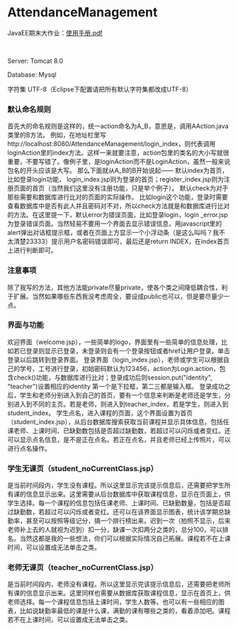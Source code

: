# AttendanceManagement

JavaEE期末大作业：[使用手册.pdf](https://github.com/canzhen/attendance-management-system/files/8704584/default.pdf)

<br/>

Server: Tomcat 8.0

Database: Mysql

字符集 UTF-8（Eclipse下配置请把所有默认字符集都改成UTF-8）

### 默认命名规则
首先大的命名规则是这样的，统一action命名为A_B，意思是，调用AAction.java类里的B方法。
例如，在地址栏里写http://localhost:8080/AttendanceManagement/login_index，则代表调用loginAction里的index方法。这样一来就要注意，action包里的类名的大小写就很重要，不要写错了。像例子里，是loginAction而不是LoginAction，虽然一般来说包名的开头应该是大写。
那么下面就从A_B的B开始说起——
默认index为首页，比如登录login功能， login_index.jsp则为登录的首页；register_index.jsp则为注册页面的首页（当然我们这里没有注册功能，只是举个例子）。
默认check为对于那些需要和数据库进行比对的页面的实际操作。
比如login这个功能，登录时需要查看数据库中是否有此人并且密码对不对，所以check方法就是和数据库进行比对的方法。在这里提一下，默认error为错误页面，比如登录login，login _error.jsp为登录错误页面。当然轻易不要用一个界面去显示错误信息，用javascript里的alert弹出对话框提示框，或者在页面上方显示一个小浮动条（是这么叫吗？我不太清楚23333）提示用户名密码错误即可，最后还是return INDEX，在index首页上进行判断即可。

### 注意事项
除了我写的方法，其他方法能private尽量private，使各个类之间降低耦合性，利于扩展。当然如果哪些东西我没考虑周全，要设成public也可以，但是要尽量少一点。

### 界面与功能
欢迎界面（welcome.jsp），一些简单的logo，界面里有一些简单的信息处理，比如若已登录则显示已登录，未登录则会有一个登录按钮或者href让用户登录。单击登录以后跳转到登录界面。
登录界面（login_index.jsp），老师或学生可以根据自己的学号、工号进行登录，初始密码默认为123456，action为Login.action，包含check()功能，与数据库进行比对；登录成功后则session.put("identity", "teacher")设置相应的identity
第一个是下拉框，第二三都是输入框。
登录成功之后，学生和老师分别进入到自己的首页，要有一个信息来判断是老师还是学生，分别进入到不同的主页。若是老师，则进入到teacher_index，若是学生，则进入到student_index。
学生点名，进入课程的页面，这个界面设置为首页（student_index.jsp），从后台数据库搜索获取当前课程并显示具体信息，包括任课老师、上课时间、已缺勤数包括是否超过缺勤数，若超过可以闪烁或者变红。还可以显示点名信息，是不是正在点名。若正在点名，并且老师已经上传照片，可以进行点名操作。
### 学生无课页（student_noCurrentClass.jsp）
是当前时间段内，学生没有课程。所以这里显示完该提示信息后，还需要把学生所有课的信息显示出来。这里需要从后台数据库中获取课程信息，显示在页面上，供学生选择。每一个课程的信息包括任课老师、上课时间、已缺勤数量，包括是否超过缺勤数，若超过可以闪烁或者变红。还可以在该界面显示图表，统计该学期总缺勤率，甚至可以按照等级记分，搞一个排行榜出来。迟到一次（拍照不显示，后来老师补上去的人就视为迟到）扣一分，缺课一次扣两分之类的，总分100，可以排名。当然这都是我的一些想法，你们可以根据实际情况自己拓展。课程若不在上课时间，可以设置成无法单击之类。
### 老师无课页（teacher_noCurrentClass.jsp）
是当前时间段内，老师没有课程。所以这里显示完该提示信息后，还需要把老师所有课的信息显示出来。这里同样也需要从数据库获取课程信息，显示在首页上，供老师选择。每一个课程信息包括上课时间，学生人数等。也可以有一些相应的图表，比如说缺勤率最低的课是什么课，满勤的课有哪些之类的，看着添加吧。课程若不在上课时间，可以设置成无法单击之类。



